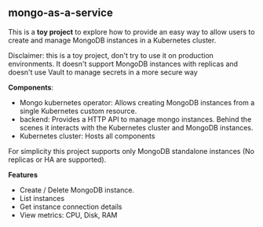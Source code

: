 mongo-as-a-service
---

This is a **toy project** to explore how to provide an easy way to allow users to create and manage
MongoDB instances in a Kubernetes cluster.

Disclaimer: this is a toy project, don't try to use it on production environments. It doesn't 
support MongoDB instances with replicas and doesn't use Vault to manage secrets in a more secure
way

**Components**:

* Mongo kubernetes operator: Allows creating MongoDB instances from a single Kubernetes custom
resource.
* backend: Provides a HTTP API to manage mongo instances. Behind the scenes it interacts
with the Kubernetes cluster and MongoDB instances.
* Kubernetes cluster: Hosts all components

For simplicity this project supports only MongoDB standalone instances (No replicas or HA are
supported).

**Features**

* Create / Delete MongoDB instance.
* List instances
* Get instance connection details
* View metrics: CPU, Disk, RAM

